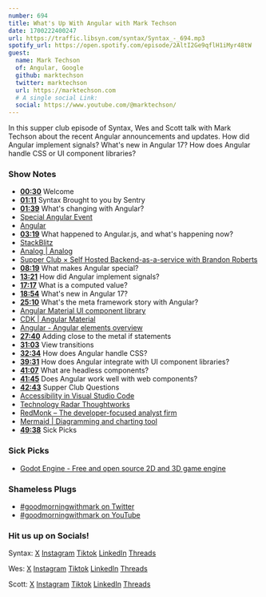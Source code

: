 ```yaml
---
number: 694
title: What's Up With Angular with Mark Techson
date: 1700222400247
url: https://traffic.libsyn.com/syntax/Syntax_-_694.mp3
spotify_url: https://open.spotify.com/episode/2AltI2Ge9qflH1iMyr48tW
guest:
  name: Mark Techson
  of: Angular, Google
  github: marktechson
  twitter: marktechson
  url: https://marktechson.com
  # A single social Link:
  social: https://www.youtube.com/@marktechson/
---
```


In this supper club episode of Syntax, Wes and Scott talk with Mark Techson about the recent Angular announcements and updates. How did Angular implement signals? What's new in Angular 17? How does Angular handle CSS or UI component libraries?

### Show Notes

- **[00:30](#t=00:30)** Welcome
- **[01:11](#t=01:11)** Syntax Brought to you by Sentry
- **[01:39](#t=01:39)** What's changing with Angular?
- [Special Angular Event](https://www.youtube.com/watch?v=Wq6GpTZ7AX0)
- [Angular](https://angular.dev/)
- **[03:19](#t=03:19)** What happened to Angular.js, and what's happening now?
- [StackBlitz](https://stackblitz.com/)
- [Analog | Analog](https://analogjs.org/)
- [Supper Club × Self Hosted Backend-as-a-service with Brandon Roberts](https://syntax.fm/*how/502/supper-club-self-hosted-backend-as-a-service-with-brandon-roberts)
- **[08:19](#t=08:19)** What makes Angular special?
- **[13:21](#t=13:21)** How did Angular implement signals?
- **[17:17](#t=17:17)** What is a computed value?
- **[18:54](#t=18:54)** What's new in Angular 17?
- **[25:10](#t=25:10)** What's the meta framework story with Angular?
- [Angular Material UI component library](https://material.angular.io/)
- [CDK | Angular Material](https://material.angular.io/cdk/categories)
- [Angular - Angular elements overview](https://angular.io/guide/elements)
- **[27:40](#t=27:40)** Adding close to the metal if statements
- **[31:03](#t=31:03)** View transitions
- **[32:34](#t=32:34)** How does Angular handle CSS?
- **[39:31](#t=39:31)** How does Angular integrate with UI component libraries?
- **[41:07](#t=41:07)** What are headless components?
- **[41:45](#t=41:45)** Does Angular work well with web components?
- **[42:43](#t=42:43)** Supper Club Questions
- [Accessibility in Visual Studio Code](https://code.visualstudio.com/docs/editor/*ccessibility#:~:text=level%20by%2020%25.-,High%20Contrast%20theme,*elect%20the%20High%20Contrast%20theme.)
- [Technology Radar Thoughtworks](https://www.thoughtworks.com/en-ca/radar)
- [RedMonk – The developer-focused analyst firm](https://redmonk.com/)
- [Mermaid | Diagramming and charting tool](https://mermaid.js.org/)
- **[49:38](#t=49:38)** Sick Picks

### Sick Picks

- [Godot Engine - Free and open source 2D and 3D game engine](https://godotengine.org/)

### Shameless Plugs

- [#goodmorningwithmark on Twitter](https://twitter.com/search?q=%23goodmorningwithmark&src=typed_query)
- [#goodmorningwithmark on YouTube](https://www.youtube.com/results?search_query=%23goodmorningwithmark)

### Hit us up on Socials!

Syntax: [X](https://twitter.com/syntaxfm) [Instagram](https://www.instagram.com/syntax_fm/) [Tiktok](https://www.tiktok.com/@syntaxfm) [LinkedIn](https://www.linkedin.com/company/96077407/admin/feed/posts/) [Threads](https://www.threads.net/@syntax_fm)

Wes: [X](https://twitter.com/wesbos) [Instagram](https://www.instagram.com/wesbos/) [Tiktok](https://www.tiktok.com/@wesbos) [LinkedIn](https://www.linkedin.com/in/wesbos/) [Threads](https://www.threads.net/@wesbos)

Scott: [X](https://twitter.com/stolinski) [Instagram](https://www.instagram.com/stolinski/) [Tiktok](https://www.tiktok.com/@stolinski) [LinkedIn](https://www.linkedin.com/in/stolinski/) [Threads](https://www.threads.net/@stolinski)
